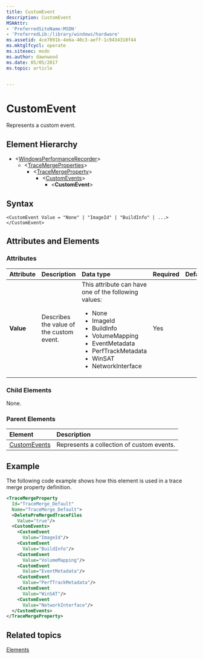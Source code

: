 ```yaml
---
title: CustomEvent
description: CustomEvent
MSHAttr:
- 'PreferredSiteName:MSDN'
- 'PreferredLib:/library/windows/hardware'
ms.assetid: 4ce7091b-4e6a-40c3-aeff-1c9434310f44
ms.mktglfcycl: operate
ms.sitesec: msdn
ms.author: dawnwood
ms.date: 05/05/2017
ms.topic: article


---
```



# CustomEvent

Represents a custom event.


## Element Hierarchy

* \<[WindowsPerformanceRecorder](windowsperformancerecorder.md)\>
  * \<[TraceMergeProperties](tracemergeproperties.md)\>
    * \<[TraceMergeProperty](tracemergeproperty.md)\>
      * \<[CustomEvents](customevents.md)\>
        * \<**CustomEvent**\>


## Syntax

```
<CustomEvent Value = "None" | "ImageId" | "BuildInfo" | ...>
</CustomEvent>
```


## Attributes and Elements


### Attributes

| Attribute | Description                              | Data type                                                                                                                                                                                                                            | Required | Default |
| :-------- | :--------------------------------------- | :----------------------------------------------------------------------------------------------------------------------------------------------------------------------------------------------------------------------------------- | :------- | :------ |
| **Value** | Describes the value of the custom event. | This attribute can have one of the following values: <ul> <li>None</li> <li>ImageId</li> <li>BuildInfo</li> <li>VolumeMapping</li> <li>EventMetadata</li> <li>PerfTrackMetadata</li> <li>WinSAT</li> <li>NetworkInterface</li> </ul> | Yes      |         |


### Child Elements

None.


### Parent Elements

| Element                         | Description                               |
|:--------------------------------|:------------------------------------------|
| [CustomEvents](customevents.md) | Represents a collection of custom events. |


## Example

The following code example shows how this element is used in a trace merge property definition.

```xml
<TraceMergeProperty
  Id="TraceMerge_Default"
  Name="TraceMerge_Default">
  <DeletePreMergedTraceFiles
    Value="true"/>
  <CustomEvents>
    <CustomEvent
      Value="ImageId"/>
    <CustomEvent
      Value="BuildInfo"/>
    <CustomEvent
      Value="VolumeMapping"/>
    <CustomEvent
      Value="EventMetadata"/>
    <CustomEvent
      Value="PerfTrackMetadata"/>
    <CustomEvent
      Value="WinSAT"/>
    <CustomEvent
      Value="NetworkInterface"/>
  </CustomEvents>
</TraceMergeProperty>
```


## Related topics

[Elements](elements.md)

